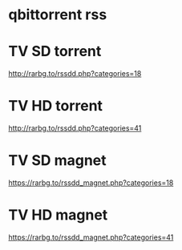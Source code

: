 # qbittorrent rss

# TV SD torrent
http://rarbg.to/rssdd.php?categories=18

# TV HD torrent
http://rarbg.to/rssdd.php?categories=41

# TV SD magnet
https://rarbg.to/rssdd_magnet.php?categories=18

# TV HD magnet
https://rarbg.to/rssdd_magnet.php?categories=41
